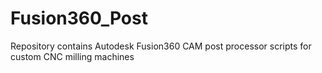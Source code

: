 # Fusion360_Post
Repository contains Autodesk Fusion360 CAM post processor scripts for custom CNC milling machines

